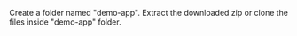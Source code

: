 Create a folder named "demo-app".
Extract the downloaded zip or clone the files inside "demo-app" folder.
